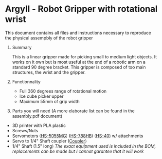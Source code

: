 # Argyll - Robot Gripper with rotational wrist
This document contains all files and instructions necessary to reproduce the physical assempbly of the robot gripper
1. Summary

   This is a linear gripper made for picking small to medium light objects. It works on it own but is most useful at the end of a robotic arm on a standard 90 degree bracket.
   This gripper is composed of too main structures, the wrist and the gripper.

2. Functionnality

   - Full 360 degrees range of rotational motion
   - Ice cube picker upper
   - Maximum 55mm of grip width


3. Parts you will need
(A more elaborate list can be found in the assembly.pdf document)
  - 3D printer with PLA plastic
  - Screws/Nuts
  - Servomotors ([HS-5055MG](https://www.servocity.com/hs-5055mg-servo)) ([HS-788HB](https://www.servocity.com/hs-788hb-servo)) ([HS-40](https://www.servocity.com/hitec-hs-40-servo)) w/ attachments
  - Servo to 1/4" Shaft coupler ([Coupler](https://www.robotshop.com/ca/en/actobotics-set-screw-futaba-servo-shaft-coupler-1-4.html))
  - 1/4" Shaft (1.5" long) 
*The exact equipment used is included in the BOM, replacements can be made but I cannot garantee that it will work*
